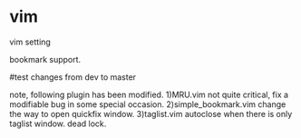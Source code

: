 vim
===

vim setting

bookmark support.

#test changes from dev to master

note, following plugin has been modified.
  1)MRU.vim 
   not quite critical, fix a modifiable bug in some special occasion.
  2)simple_bookmark.vim
   change the way to open quickfix window.
  3)taglist.vim 
   autoclose when there is only taglist window.
   dead lock.
